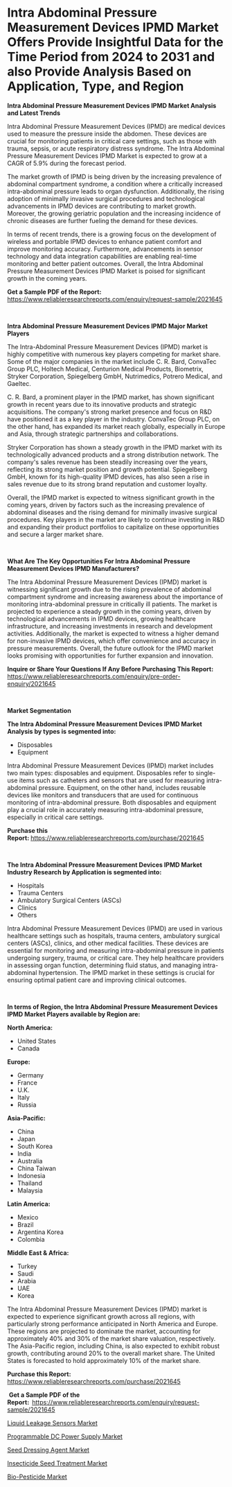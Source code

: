 <p><h1>Intra Abdominal Pressure Measurement Devices IPMD Market Offers Provide Insightful Data for the Time Period from 2024 to 2031 and also Provide Analysis Based on Application, Type, and Region</h1></p><p><strong>Intra Abdominal Pressure Measurement Devices IPMD Market Analysis and Latest Trends</strong></p>
<p><p>Intra Abdominal Pressure Measurement Devices (IPMD) are medical devices used to measure the pressure inside the abdomen. These devices are crucial for monitoring patients in critical care settings, such as those with trauma, sepsis, or acute respiratory distress syndrome. The Intra Abdominal Pressure Measurement Devices IPMD Market is expected to grow at a CAGR of 5.9% during the forecast period.</p><p>The market growth of IPMD is being driven by the increasing prevalence of abdominal compartment syndrome, a condition where a critically increased intra-abdominal pressure leads to organ dysfunction. Additionally, the rising adoption of minimally invasive surgical procedures and technological advancements in IPMD devices are contributing to market growth. Moreover, the growing geriatric population and the increasing incidence of chronic diseases are further fueling the demand for these devices.</p><p>In terms of recent trends, there is a growing focus on the development of wireless and portable IPMD devices to enhance patient comfort and improve monitoring accuracy. Furthermore, advancements in sensor technology and data integration capabilities are enabling real-time monitoring and better patient outcomes. Overall, the Intra Abdominal Pressure Measurement Devices IPMD Market is poised for significant growth in the coming years.</p></p>
<p><strong>Get a Sample PDF of the Report:&nbsp;</strong> <a href="https://www.reliableresearchreports.com/enquiry/request-sample/2021645">https://www.reliableresearchreports.com/enquiry/request-sample/2021645</a></p>
<p>&nbsp;</p>
<p><strong>Intra Abdominal Pressure Measurement Devices IPMD Major Market Players</strong></p>
<p><p>The Intra-Abdominal Pressure Measurement Devices (IPMD) market is highly competitive with numerous key players competing for market share. Some of the major companies in the market include C. R. Bard, ConvaTec Group PLC, Holtech Medical, Centurion Medical Products, Biometrix, Stryker Corporation, Spiegelberg GmbH, Nutrimedics, Potrero Medical, and Gaeltec.</p><p>C. R. Bard, a prominent player in the IPMD market, has shown significant growth in recent years due to its innovative products and strategic acquisitions. The company's strong market presence and focus on R&D have positioned it as a key player in the industry. ConvaTec Group PLC, on the other hand, has expanded its market reach globally, especially in Europe and Asia, through strategic partnerships and collaborations.</p><p>Stryker Corporation has shown a steady growth in the IPMD market with its technologically advanced products and a strong distribution network. The company's sales revenue has been steadily increasing over the years, reflecting its strong market position and growth potential. Spiegelberg GmbH, known for its high-quality IPMD devices, has also seen a rise in sales revenue due to its strong brand reputation and customer loyalty.</p><p>Overall, the IPMD market is expected to witness significant growth in the coming years, driven by factors such as the increasing prevalence of abdominal diseases and the rising demand for minimally invasive surgical procedures. Key players in the market are likely to continue investing in R&D and expanding their product portfolios to capitalize on these opportunities and secure a larger market share.</p></p>
<p>&nbsp;</p>
<p><strong>What Are The Key Opportunities For Intra Abdominal Pressure Measurement Devices IPMD Manufacturers?</strong></p>
<p><p>The Intra Abdominal Pressure Measurement Devices (IPMD) market is witnessing significant growth due to the rising prevalence of abdominal compartment syndrome and increasing awareness about the importance of monitoring intra-abdominal pressure in critically ill patients. The market is projected to experience a steady growth in the coming years, driven by technological advancements in IPMD devices, growing healthcare infrastructure, and increasing investments in research and development activities. Additionally, the market is expected to witness a higher demand for non-invasive IPMD devices, which offer convenience and accuracy in pressure measurements. Overall, the future outlook for the IPMD market looks promising with opportunities for further expansion and innovation.</p></p>
<p><strong>Inquire or Share Your Questions If Any Before Purchasing This Report:</strong> <a href="https://www.reliableresearchreports.com/enquiry/pre-order-enquiry/2021645">https://www.reliableresearchreports.com/enquiry/pre-order-enquiry/2021645</a></p>
<p>&nbsp;</p>
<p><strong>Market Segmentation</strong></p>
<p><strong>The Intra Abdominal Pressure Measurement Devices IPMD Market Analysis by types is segmented into:</strong></p>
<p><ul><li>Disposables</li><li>Equipment</li></ul></p>
<p><p>Intra Abdominal Pressure Measurement Devices (IPMD) market includes two main types: disposables and equipment. Disposables refer to single-use items such as catheters and sensors that are used for measuring intra-abdominal pressure. Equipment, on the other hand, includes reusable devices like monitors and transducers that are used for continuous monitoring of intra-abdominal pressure. Both disposables and equipment play a crucial role in accurately measuring intra-abdominal pressure, especially in critical care settings.</p></p>
<p><strong>Purchase this Report:&nbsp;</strong><a href="https://www.reliableresearchreports.com/purchase/2021645">https://www.reliableresearchreports.com/purchase/2021645</a></p>
<p>&nbsp;</p>
<p><strong>The Intra Abdominal Pressure Measurement Devices IPMD Market Industry Research by Application is segmented into:</strong></p>
<p><ul><li>Hospitals</li><li>Trauma Centers</li><li>Ambulatory Surgical Centers (ASCs)</li><li>Clinics</li><li>Others</li></ul></p>
<p><p>Intra Abdominal Pressure Measurement Devices (IPMD) are used in various healthcare settings such as hospitals, trauma centers, ambulatory surgical centers (ASCs), clinics, and other medical facilities. These devices are essential for monitoring and measuring intra-abdominal pressure in patients undergoing surgery, trauma, or critical care. They help healthcare providers in assessing organ function, determining fluid status, and managing intra-abdominal hypertension. The IPMD market in these settings is crucial for ensuring optimal patient care and improving clinical outcomes.</p></p>
<p>&nbsp;</p>
<p><strong>In terms of Region, the Intra Abdominal Pressure Measurement Devices IPMD Market Players available by Region are:</strong></p>
<p>
    <p> <strong> North America: </strong>
        <ul>
            <li>United States</li>
            <li>Canada</li>
        </ul>
        </p> 
    <p> <strong> Europe: </strong>
        <ul>
            <li>Germany</li>
            <li>France</li>
            <li>U.K.</li>
            <li>Italy</li>
            <li>Russia</li>
        </ul>
        </p> 
    <p> <strong> Asia-Pacific: </strong>
        <ul>
            <li>China</li>
            <li>Japan</li>
            <li>South Korea</li>
            <li>India</li>
            <li>Australia</li>
            <li>China Taiwan</li>
            <li>Indonesia</li>
            <li>Thailand</li>
            <li>Malaysia</li>
        </ul>
        </p> 
    <p> <strong> Latin America: </strong>
        <ul>
            <li>Mexico</li>
            <li>Brazil</li>
            <li>Argentina Korea</li>
            <li>Colombia</li>
        </ul>
        </p> 
    <p> <strong> Middle East & Africa: </strong>
        <ul>
            <li>Turkey</li>
            <li>Saudi</li>
            <li>Arabia</li>
            <li>UAE</li>
            <li>Korea</li>
        </ul>
    </p>
    </p>
<p><p>The Intra Abdominal Pressure Measurement Devices (IPMD) market is expected to experience significant growth across all regions, with particularly strong performance anticipated in North America and Europe. These regions are projected to dominate the market, accounting for approximately 40% and 30% of the market share valuation, respectively. The Asia-Pacific region, including China, is also expected to exhibit robust growth, contributing around 20% to the overall market share. The United States is forecasted to hold approximately 10% of the market share.</p></p>
<p><strong>Purchase this Report: </strong><a href="https://www.reliableresearchreports.com/purchase/2021645">https://www.reliableresearchreports.com/purchase/2021645</a></p>
<p>&nbsp;<strong>Get a Sample PDF of the Report:&nbsp;&nbsp;</strong><a href="https://www.reliableresearchreports.com/enquiry/request-sample/2021645">https://www.reliableresearchreports.com/enquiry/request-sample/2021645</a></p>
<p><strong></strong></p>
<p><p><a href="https://view.publitas.com/reportprime-1/liquid-leakage-sensors-market-growth-market-trends-covid-19-impact-and-forecasts-for-period-from-2024-2031/">Liquid Leakage Sensors Market</a></p><p><a href="https://view.publitas.com/reportprime-1/programmable-dc-power-supply-market-size-and-examines-its-market-scope-with-a-primary-focus-on-growth-opportunities-and-forecasted-trends-spanning-from-2024-to-2031/">Programmable DC Power Supply Market</a></p><p><a href="https://bubble-tree-ea4.notion.site/Seed-Dressing-Agent-Market-Size-Growth-and-Forecast-from-2024-2031-9129aca384a445ac95a4ade75db6f25f">Seed Dressing Agent Market</a></p><p><a href="https://bubble-tree-ea4.notion.site/Insecticide-Seed-Treatment-Market-Research-Report-Unlocks-Analysis-on-the-Market-Financial-Status-M-0806f6fc5497400ba73bdabfce53145b">Insecticide Seed Treatment Market</a></p><p><a href="https://thundering-castanet-c65.notion.site/Bio-Pesticide-Market-Research-Report-Forecasted-for-Period-from-2024-2031-by-Market-Type-Market--5d63d9ff451e49bcba95fb1af563a76b">Bio-Pesticide Market</a></p></p>